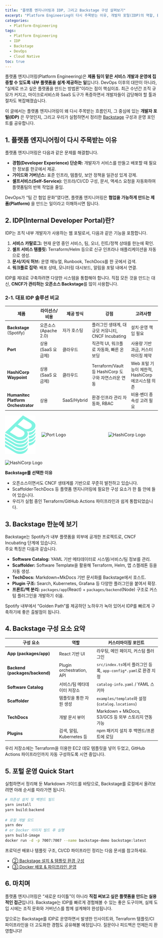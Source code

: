 ```yaml
---
title: "플랫폼 엔지니어링과 IDP, 그리고 Backstage 구성 살펴보기"
excerpt: "Platform Engineering이 다시 주목받는 이유, 개발자 포털(IDP)의 역할, Backstage의 핵심 구성 요소와 운영 포인트를 간단히 정리했습니다."
categories:
  - Platform-Engineering
tags:
  - Platform Engineering
  - IDP
  - Backstage
  - DevOps
  - Cloud Native
toc: true
---
```


플랫폼 엔지니어링(Platform Engineering)은 **제품 팀이 맡은 서비스 개발과 운영에 집중할 수 있도록 내부 플랫폼을 설계·제공하는 일**입니다. DevOps 이후의 대안이 아니라, “실제로 쓰고 싶은 플랫폼을 만드는 방법론”이라는 점이 핵심이죠. 최근 수년간 조직 규모가 커지고, 마이크로서비스와 SaaS 도구가 폭증하면서 개발자들이 감당해야 할 툴과 절차도 복잡해졌습니다.  

이 글에서는 플랫폼 엔지니어링이 왜 다시 주목받는 흐름인지, 그 중심에 있는 **개발자 포털(IDP)** 은 무엇인지, 그리고 우리가 실험하면서 정리한 [Backstage](https://backstage.io/) 구성과 운영 포인트를 공유합니다.

## 1. 플랫폼 엔지니어링이 다시 주목받는 이유

플랫폼 엔지니어링은 다음과 같은 문제를 해결합니다.

- **경험(Developer Experience) 단순화:** 개발자가 서비스를 만들고 배포할 때 필요한 정보를 한곳에서 제공.
- **가이드와 거버넌스:** 표준 인프라, 템플릿, 보안 정책을 일관성 있게 강제.
- **셀프서비스(Self-Service):** 인프라/CI/CD 구성, 문서, 액세스 요청을 자동화하여 플랫폼팀의 반복 작업을 줄임.

DevOps가 “팀 간 협업 문화”였다면, 플랫폼 엔지니어링은 **협업을 가능하게 만드는 제품(Platform)** 을 만드는 일이라고 이해하시면 됩니다.

## 2. IDP(Internal Developer Portal)란?

IDP는 조직 내부 개발자가 사용하는 웹 포털로서, 다음과 같은 기능을 포함합니다.

1. **서비스 카탈로그:** 현재 운영 중인 서비스, 팀, 오너, 린트/정책 상태를 한눈에 확인.
2. **셀프 서비스 템플릿:** Terraform/Helm 등으로 신규 인프라나 애플리케이션을 자동으로 생성.
3. **문서/지식 허브:** 운영 매뉴얼, Runbook, TechDocs를 한 곳에서 검색.
4. **워크플로 집약:** 배포 상태, 모니터링 대시보드, 알림을 포털 내에서 연결.

IDP를 제대로 구축하려면 다양한 시스템을 통합해야 합니다. 직접 모든 것을 만드는 대신, **CNCF가 관리하는 오픈소스 Backstage**를 많이 사용합니다.

### 2-1. 대표 IDP 솔루션 비교

| 제품 | 라이선스/비용 | 제공 방식 | 강점 | 고려사항 |
|------|---------------|-----------|------|----------|
| **Backstage** (Spotify) | 오픈소스 (Apache 2.0) | 자가 호스팅 | 플러그인 생태계, 대규모 커뮤니티, CNCF Incubating | 설치·운영 책임 필요 |
| **Port** | 상용 (SaaS 요금제) | 클라우드 | 직관적 UI, 워크플로 자동화, 빠른 온보딩 | 사용량 기반 과금, 커스터마이징 제약 |
| **HashiCorp Waypoint** | 상용(SaaS 요금제) | 클라우드 | Terraform/Vault 등 HashiCorp 도구와 자연스러운 연동 | Web 포털 기능이 제한적, HashiCorp 에코시스템 의존 |
| **Humanitec Platform Orchestrator** | 상용 | SaaS/Hybrid | 환경·인프라 관리 자동화, RBAC | 비용·벤더 종속성 고려 필요 |

<div style="display:flex; gap:20px; align-items:center; flex-wrap:wrap; margin: 16px 0 8px 0;">
  <img src="https://github.com/cncf/artwork/blob/main/projects/backstage/icon/color/backstage-icon-color.png?raw=true" alt="Backstage Logo" width="100p" />
  
  <img src="https://cdn.prod.website-files.com/622996415264e2107087774c/65f708f88d3d97e8059c6b90_Share%20image.jpg" alt="Port Logo" width="200" />
  <img src="https://www.hashicorp.com/_next/image?url=https%3A%2F%2Fwww.datocms-assets.com%2F2885%2F1714513406-blog-library-product-hcp-waypoint.jpg&w=3840&q=75" alt="HashiCorp Logo" width="150" />
  
  <img src="https://developer.humanitec.com/Humanitec_icon.svg" alt="HashiCorp Logo" width="130" />
</div>

**Backstage를 선택한 이유**

- 오픈소스이면서도 CNCF 생태계를 기반으로 꾸준히 발전하고 있습니다.
- Scaffolder·TechDocs 등 플랫폼 엔지니어링에 필요한 구성 요소가 한 틀 안에 들어 있습니다.
- 우리가 실험 중인 Terraform/GitHub Actions 파이프라인과 쉽게 통합되었습니다.


## 3. Backstage 한눈에 보기

Backstage는 Spotify가 내부 플랫폼을 외부에 공개한 프로젝트로, CNCF Incubating 단계에 있습니다.  
주요 특징은 다음과 같습니다.

- **Software Catalog:** YAML 기반 메타데이터로 시스템/서비스/팀 정보를 관리.
- **Scaffolder:** Software Template을 활용해 Terraform, Helm, 앱 스켈레톤 등을 자동 생성.
- **TechDocs:** Markdown+MkDocs 기반 문서화를 Backstage에서 호스트.
- **Plugin 구조:** Search, Kubernetes, Grafana 등 다양한 플러그인을 붙여서 확장.
- **프론트/백 분리:** `packages/app`(React) + `packages/backend`(Node) 구조로 커스텀 플러그인을 개발하기 쉬움.

Spotify 내부에서 “Golden Path”를 제공하던 노하우가 녹아 있어서 IDP를 빠르게 구축하기에 좋은 출발점이 됩니다.

## 4. Backstage 구성 요소 요약

| 구성 요소 | 역할 | 커스터마이징 포인트 |
|-----------|------|---------------------|
| **App (packages/app)** | React 기반 UI | 라우팅, 메인 페이지, 커스텀 플러그인 |
| **Backend (packages/backend)** | Plugin orchestration, API | `src/index.ts`에서 플러그인 등록, `app-config*.yaml`로 환경 지정 |
| **Software Catalog** | 서비스/팀 메타데이터 저장소 | `catalog-info.yaml` / YAML 스키마 |
| **Scaffolder** | 템플릿을 통한 자원 생성 | `examples/template`와 설정 (`catalog.locations`) |
| **TechDocs** | 개발 문서 뷰어 | Markdown + MkDocs, S3/GCS 등 외부 스토리지 연동 가능 |
| **Plugins** | 검색, 알림, Kubernetes 등 | npm 패키지 설치 후 백엔드/프론트에 로딩 |

우리 저장소에는 Terraform을 이용한 EC2 데모 템플릿을 넣어 두었고, GitHub Actions 파이프라인까지 자동 구성하도록 시연 중입니다.

## 5. 포털 운영 Quick Start

실험하면서 정리해 둔 Markdown 가이드를 바탕으로, Backstage를 로컬에서 올려보려면 아래 순서를 따라가면 됩니다.

```bash
# 의존성 설치 및 백엔드 빌드
yarn install
yarn build:backend

# 로컬 개발 모드
yarn dev
# or Docker 이미지 빌드 후 실행
yarn build-image
docker run -d -p 7007:7007 --name backstage-demo backstage:latest
```

프로덕션 배포나 템플릿 구조, CI/CD 파이프라인 정리는 다음 문서를 참고하세요.

- [② Backstage 설치 & 템플릿 환경 구성](/2025/10/30/backstage-setup-guide/)
- [③ Docker 배포 & 파이프라인 운영](/2025/10/30/backstage-deployment-guide/)

## 6. 마치며

플랫폼 엔지니어링은 “새로운 타이틀”이 아니라 **직접 써보고 싶은 플랫폼을 만드는 실용적인 접근**입니다. Backstage는 IDP를 빠르게 경험해볼 수 있는 좋은 도구이며, 실제 도입 시에는 조직 문화와 거버넌스를 함께 설계해야 완성됩니다.

앞으로는 Backstage를 IDP로 운영하면서 발생한 인사이트와, Terraform 템플릿/CI 파이프라인을 더 고도화한 경험도 공유해볼 예정입니다. 질문이나 피드백은 언제든지 환영합니다!
